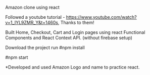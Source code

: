Amazon clone using react

Followed a youtube tutorial - https://www.youtube.com/watch?v=1_IYL9ZMR_Y&t=1460s, Thanks to them!

Built Home, Checkout, Cart and Login pages using react Functional Components and React Context API. (without firebase setup)


Download the project
run #npm install

#npm start


*Developed and used Amazon Logo and name to practice react.
